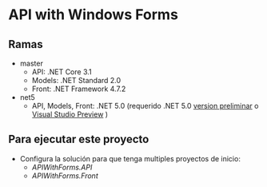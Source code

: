# API with Windows Forms

## Ramas

- master
  - API: .NET Core 3.1
  - Models: .NET Standard 2.0
  - Front: .NET Framework 4.7.2
- net5
  - API, Models, Front: .NET 5.0 (requerido .NET 5.0 [version preliminar](https://dotnet.microsoft.com/download/dotnet/5.0) o [Visual Studio Preview](https://visualstudio.microsoft.com/es/vs/preview/) )

## Para ejecutar este proyecto

- Configura la solución para que tenga multiples proyectos de inicio:
  - *APIWithForms.API*
  - *APIWithForms.Front*